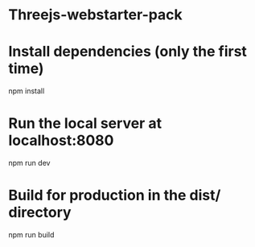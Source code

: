 # Threejs-webstarter-pack

# Install dependencies (only the first time)
npm install

# Run the local server at localhost:8080
npm run dev

# Build for production in the dist/ directory
npm run build
